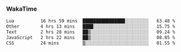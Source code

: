 ### WakaTime

<!--START_SECTION:waka-->

```txt
Lua          16 hrs 59 mins  ████████████████░░░░░░░░░   63.48 %
Other        4 hrs 13 mins   ████░░░░░░░░░░░░░░░░░░░░░   15.75 %
Text         2 hrs 28 mins   ██▒░░░░░░░░░░░░░░░░░░░░░░   09.24 %
JavaScript   2 hrs 22 mins   ██▒░░░░░░░░░░░░░░░░░░░░░░   08.85 %
CSS          24 mins         ▒░░░░░░░░░░░░░░░░░░░░░░░░   01.55 %
```

<!--END_SECTION:waka-->
